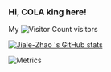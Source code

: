### Hi, COLA king here!

<!--
**Jiale-Zhao/Jiale-Zhao** is a ✨ _special_ ✨ repository because its `README.md` (this file) appears on your GitHub profile.

Here are some ideas to get you started:

- 🔭 I’m currently working on ...
- 🌱 I’m currently learning ...
- 👯 I’m looking to collaborate on ...
- 🤔 I’m looking for help with ...
- 💬 Ask me about ...
- 📫 How to reach me: ...
- 😄 Pronouns: ...
- ⚡ Fun fact: ...
-->

My ![Visitor Count](https://profile-counter.glitch.me/Jiale-Zhao/count.svg) visitors

[![Jiale-Zhao 's GitHub stats](https://github-readme-stats.vercel.app/api?username=Jiale-Zhao)](https://github.com/anuraghazra/github-readme-stats)

![Metrics](https://metrics.lecoq.io/Jiale-Zhao?template=classic&base=header%2C%20activity%2C%20community%2C%20repositories%2C%20metadata&base.indepth=false&base.hireable=false&base.skip=false&config.timezone=Asia%2FShanghai)
